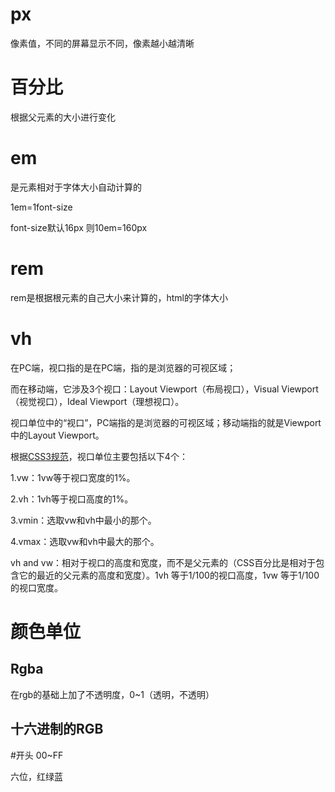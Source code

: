 # px

像素值，不同的屏幕显示不同，像素越小越清晰

# 百分比

根据父元素的大小进行变化

# em

是元素相对于字体大小自动计算的

1em=1font-size

font-size默认16px 则10em=160px

# rem

rem是根据根元素的自己大小来计算的，html的字体大小

# vh

在PC端，视口指的是在PC端，指的是浏览器的可视区域；

而在移动端，它涉及3个视口：Layout Viewport（布局视口），Visual Viewport（视觉视口），Ideal Viewport（理想视口）。

视口单位中的“视口”，PC端指的是浏览器的可视区域；移动端指的就是Viewport中的Layout Viewport。

 根据[CSS3规范](https://drafts.csswg.org/css-values-3/#viewport-relative-lengths)，视口单位主要包括以下4个：

   1.vw：1vw等于视口宽度的1%。

   2.vh：1vh等于视口高度的1%。

   3.vmin：选取vw和vh中最小的那个。

   4.vmax：选取vw和vh中最大的那个。

 vh and vw：相对于视口的高度和宽度，而不是父元素的（CSS百分比是相对于包含它的最近的父元素的高度和宽度）。1vh 等于1/100的视口高度，1vw 等于1/100的视口宽度。



# 颜色单位

## Rgba

在rgb的基础上加了不透明度，0~1（透明，不透明）

## 十六进制的RGB

\#开头 00~FF

六位，红绿蓝